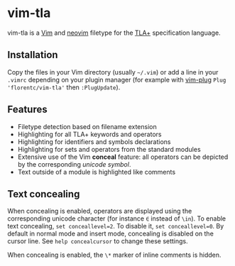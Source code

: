# vim-tla

vim-tla is a [Vim](http://www.vim.org) and [neovim](https://neovim.io/) filetype for the [TLA+](http://research.microsoft.com/en-us/um/people/lamport/tla/tla.html) specification language.

## Installation

Copy the files in your Vim directory (usually `~/.vim`) or add a line in your `.vimrc` depending on your plugin manager (for example with [vim-plug](https://github.com/junegunn/vim-plug) `Plug 'florentc/vim-tla'` then `:PlugUpdate`).

## Features

* Filetype detection based on filename extension
* Highlighting for all TLA+ keywords and operators
* Highlighting for identifiers and symbols declarations
* Highlighting for sets and operators from the standard modules
* Extensive use of the Vim **conceal** feature: all operators can be depicted by the corresponding *unicode symbol*.
* Text outside of a module is highlighted like comments

## Text concealing

When concealing is enabled, operators are displayed using the corresponding unicode character (for instance `∈` instead of `\in`). To enable text concealing, `set conceallevel=2`. To disable it, `set conceallevel=0`. By default in normal mode and insert mode, concealing is disabled on the cursor line. See `help concealcursor` to change these settings.

When concealing is enabled, the `\*` marker of inline comments is hidden.
